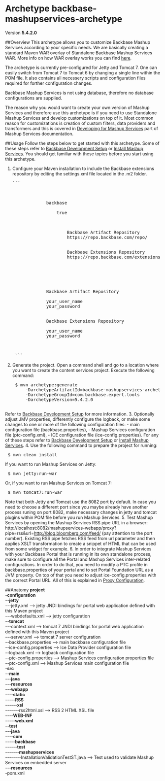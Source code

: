 # Archetype backbase-mashupservices-archetype

Version **5.4.2.0**

##Overview
This archetype allows you to customize Backbase Mashup Services according to your specific needs. We are basically creating a standard Maven WAR overlay of Standalone Backbase Mashup Services WAR. More info on how WAR overlay works you can find [here](http://maven.apache.org/plugins/maven-war-plugin/overlays.html).

The archetype is currently pre-configured for Jetty and Tomcat 7. One can easily switch from Tomcat 7 to Tomcat 6 by changing a single line within the POM file. It also contains all necessery scripts and configuration files required for forther configuration changes. 

Backbase Mashup Services is not using database, therefore no database configurations are supplied.

The reason why you would want to create your own version of Mashup Services and therefore use this archetype is if you need to use Standalone Mashup Services and develop customizations on top of it. Most common reason for customizations is creation of custom filters, data providers and transformers and this is covered in [Developing for Mashup Services](https://my.backbase.com/doc-center/manuals/portal/devd_cuma.html) part of Mashup Services documentation. 

##Usage
Follow the steps below to get started with this archetype. Some of these steps refer to [Backbase Development Setup](https://my.backbase.com/doc-center/manuals/portal/inst_devl.html) or [Install Mashup Services](https://my.backbase.com/doc-center/manuals/portal/inst_inst_ptc.html). You should get familiar with these topics before you start using this archetype.

1. Configure your Maven installation to include the Backbase extensions repository by editing the settings.xml file located in the .m2 folder. 
    <pre>```    
    <settings xmlns="http://maven.apache.org/SETTINGS/1.0.0" xmlns:xsi="http://www.w3.org/2001/XMLSchema-instance" xsi:schemalocation="http://maven.apache.org/SETTINGS/1.0.0 http://maven.apache.org/xsd/settings-1.0.0.xsd">
        <profiles>
            <profile>
                <id>backbase</id>
                <activation>
                    <activebydefault>true</activebydefault>
                </activation>
                <repositories>
                    <repository>
                        <id>Backbase Artifact Repository</id>
                        <url>https://repo.backbase.com/repo/</url>
                    </repository>
                    <repository>
                        <id>Backbase Extensions Repository</id>
                        <url>https://repo.backbase.com/extensions/</url>
                    </repository>
                </repositories>
            </profile>
        </profiles>
        <servers>
            <server>
                <id>Backbase Artifact Repository</id>
                <!--Please change your_user_name and your_password below-->
                <username>your_user_name</username>
                <password>your_password</password>
            </server>
            <server>
                <id>Backbase Extensions Repository</id>
                <!--Please change your_user_name and your_password below-->
                <username>your_user_name</username>
                <password>your_password</password>
            </server>
        </servers>
    </settings>
    ```</pre>
2. Generate the project. Open a command shell and go to a location where you want to create the content services project. Execute the following command:
	<pre>
    $ mvn archetype:generate
        -DarchetypeArtifactId=backbase-mashupservices-archetype
        -DarchetypeGroupId=com.backbase.expert.tools
        -DarchetypeVersion=5.4.2.0
    </pre>
Refer to [Backbase Development Setup](https://my.backbase.com/doc-center/manuals/portal/inst_devl.html) for more information. 
3. Optionally adjust JMV properties, differently configure the logback, or make some changes to one or more of the following configuration files:
    - main configuration file (backbase.properties),
    - Mashup Services configuration file (ptc-config.xml),
    - ICE configuration file (ice-config.properties).
For any of these steps refer to [Backbase Development Setup](https://my.backbase.com/doc-center/manuals/portal/inst_devl.html) or [Install Mashup Services](https://my.backbase.com/doc-center/manuals/portal/inst_inst_ptc.html).
4. Use the following command to prepare the project for running:
    <pre>
    $ mvn clean install
    </pre>
If you want to run Mashup Services on Jetty:  
    <pre>
    $ mvn jetty:run-war
    </pre>
Or, if you want to run Mashup Services on Tomcat 7:
    <pre>
    $ mvn tomcat7:run-war
    </pre>
Note that both Jetty and Tomcat use the 8082 port by default. In case you need to choose a different port since you maybe already have another process runing on port 8082, make necessary changes in jetty and tomcat plugins within POM file before you run Mashup Services.
5. Test Mashup Services by opening the Mashup Services RSS pipe URL in a browser: http://localhost:8082/mashupservices-webapp/proxy?pipe=rss&url=http://blog.bloomberg.com/feed/ (pay attention to the port number). Existing RSS pipe fetches RSS feed from url parameter and then applies XSLT transformation to create a snippet of HTML that can be used from some widget for example.
6. In order to integrate Mashup Services with your Backbase Portal that is running in its own standalone process, make sure to configure all the Portal and Mashup Services inter-related configurations. In order to do that, you need to modify a PTC profile in backbase.properties of your portal and to set Portal Foundation URL as a JVM property. On top of that you need to adjust ice-config.properties with the correct Portal URL. All of this is explained in [Proxy Configuration](https://my.backbase.com/doc-center/manuals/portal/inst_inst_configfiles.html#inst_inst_proxyconfig).

##Anatomy
**project**  
-**configuration**  
--**jetty**  
---jetty.xml --> jetty JNDI bindings for portal web application defined with this Maven project  
---webdefaults.xml --> jetty configuration     
--**tomcat**  
---context.xml --> tomcat 7 JNDI bindings for portal web application defined with this Maven project   
---server.xml --> tomcat 7 server configuration  
--backbase.properties --> main backbase configuration file  
--ice-config.properties --> Ice Data Provider configuration file   
--logback.xml --> logback configuration file  
--ptc-config.properties --> Mashup Services configuration properties file  
--ptc-config.xml --> Mashup Services main configuration file    
-**src**  
--**main**  
---**java**  
---**resources**   
---**webapp**    
----**static**  
-----**RSS**  
------**xsl**  
-------rss2html.xsl --> RSS 2 HTML XSL file  
----**WEB-INF**  
-----**web.xml**  
--**test**  
---**java**   
----**com**  
-----**backbase**  
------**test**  
-------**mashupservices**  
--------InstallationValidationTestST.java --> Test used to validate Mashup Services on embedded server  
---**resources**  
-pom.xml  
